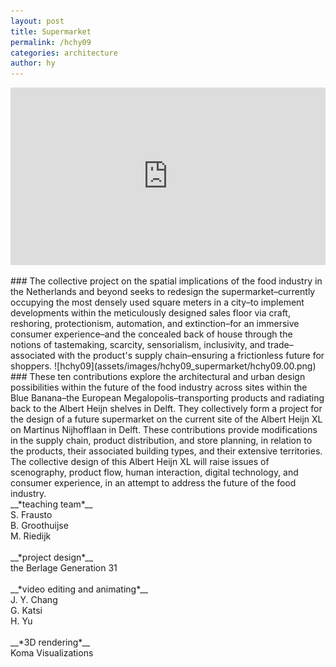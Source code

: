 ```yaml
---
layout: post
title: Supermarket
permalink: /hchy09
categories: architecture
author: hy
---
```

<div style="padding:56.25% 0 0 0;position:relative;"><iframe src="https://player.vimeo.com/video/670611424?h=15da2248c2&title=0&byline=0&portrait=0" style="position:absolute;top:0;left:0;width:100%;height:100%;" frameborder="0" allow="autoplay; fullscreen; picture-in-picture" allowfullscreen></iframe></div><script src="https://player.vimeo.com/api/player.js"></script>
<br>
### The collective project on the spatial implications of the food industry in the Netherlands and beyond seeks to redesign the supermarket–currently occupying the most densely used square meters in a city–to implement developments within the meticulously designed sales floor via craft, reshoring, protectionism, automation, and extinction–for an immersive consumer experience–and the concealed back of house through the notions of tastemaking, scarcity, sensorialism, inclusivity, and trade–associated with the product's supply chain–ensuring a frictionless future for shoppers.
![hchy09](assets/images/hchy09_supermarket/hchy09.00.png)
### These ten contributions explore the architectural and urban design possibilities within the future of the food industry across sites within the Blue Banana–the European Megalopolis–transporting products and radiating back to the Albert Heijn shelves in Delft. They collectively form a project for the design of a future supermarket on the current site of the Albert Heijn XL on Martinus Nijhofflaan in Delft. These contributions provide modifications in the supply chain, product distribution, and store planning, in relation to the products, their associated building types, and their extensive territories. The collective design of this Albert Heijn XL will raise issues of scenography, product flow, human interaction, digital technology, and consumer experience, in an attempt to address the future of the food industry.
<br>
__*teaching team*__
<br/>S. Frausto
<br/>B. Groothuijse
<br/>M. Riedijk
<br>
<br>
__*project design*__
<br/>the Berlage Generation 31
‍<br>
<br>
__*video editing and animating*__
<br/>J. Y. Chang
<br/>G. Katsi
<br/>H. Yu
‍<br>
<br>
__*3D rendering*__
<br/>Koma Visualizations
